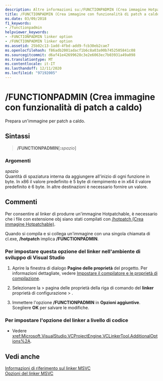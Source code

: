 ```yaml
---
description: Altre informazioni su:/FUNCTIONPADMIN (Crea immagine Hotpatchable)
title: /FUNCTIONPADMIN (Crea immagine con funzionalità di patch a caldo)
ms.date: 03/09/2018
f1_keywords:
- /functionpadmin
helpviewer_keywords:
- -FUNCTIONPADMIN linker option
- /FUNCTIONPADMIN linker option
ms.assetid: 25b02c13-1add-4fbd-add9-fcb30eb2cae7
ms.openlocfilehash: f86adb2001adacf1b6c8a03a90b7452505841c08
ms.sourcegitcommit: d6af41e42699628c3e2e6063ec7b03931a49a098
ms.translationtype: MT
ms.contentlocale: it-IT
ms.lasthandoff: 12/11/2020
ms.locfileid: "97192005"
---
```

# <a name="functionpadmin-create-hotpatchable-image"></a>/FUNCTIONPADMIN (Crea immagine con funzionalità di patch a caldo)

Prepara un'immagine per patch a caldo.

## <a name="syntax"></a>Sintassi

> **/FUNCTIONPADMIN**[**:**_spazio_]

### <a name="arguments"></a>Argomenti

*spazio*<br/>
Quantità di spaziatura interna da aggiungere all'inizio di ogni funzione in byte. In x86 il valore predefinito è 5 byte di riempimento e in x64 il valore predefinito è 6 byte. In altre destinazioni è necessario fornire un valore.

## <a name="remarks"></a>Commenti

Per consentire al linker di produrre un'immagine Hotpatchable, è necessario che i file con estensione obj siano stati compilati con [/hotpatch (Crea immagine Hotpatchable)](hotpatch-create-hotpatchable-image.md).

Quando si compila e si collega un'immagine con una singola chiamata di cl.exe, **/hotpatch** implica **/FUNCTIONPADMIN**.

### <a name="to-set-this-linker-option-in-the-visual-studio-development-environment"></a>Per impostare questa opzione del linker nell'ambiente di sviluppo di Visual Studio

1. Aprire la finestra di dialogo **Pagine delle proprietà** del progetto. Per informazioni dettagliate, vedere [Impostare il compilatore e le proprietà di compilazione](../working-with-project-properties.md).

1. Selezionare la   >  pagina delle proprietà della riga di comando del **linker** proprietà di configurazione  >   .

1. Immettere l'opzione **/FUNCTIONPADMIN** in **Opzioni aggiuntive**. Scegliere **OK** per salvare le modifiche.

### <a name="to-set-this-linker-option-programmatically"></a>Per impostare l'opzione del linker a livello di codice

- Vedere <xref:Microsoft.VisualStudio.VCProjectEngine.VCLinkerTool.AdditionalOptions%2A>.

## <a name="see-also"></a>Vedi anche

[Informazioni di riferimento sul linker MSVC](linking.md)<br/>
[Opzioni del linker MSVC](linker-options.md)
